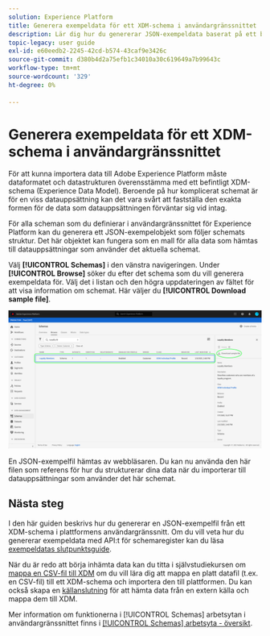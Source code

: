 ```yaml
---
solution: Experience Platform
title: Generera exempeldata för ett XDM-schema i användargränssnittet
description: Lär dig hur du genererar JSON-exempeldata baserat på ett befintligt schema i Adobe Experience Platform användargränssnitt.
topic-legacy: user guide
exl-id: e60eedb2-2245-42cd-b574-43caf9e3426c
source-git-commit: d380b4d2a75efb1c34010a30c619649a7b99643c
workflow-type: tm+mt
source-wordcount: '329'
ht-degree: 0%

---
```


# Generera exempeldata för ett XDM-schema i användargränssnittet

För att kunna importera data till Adobe Experience Platform måste dataformatet och datastrukturen överensstämma med ett befintligt XDM-schema (Experience Data Model). Beroende på hur komplicerat schemat är för en viss datauppsättning kan det vara svårt att fastställa den exakta formen för de data som datauppsättningen förväntar sig vid intag.

För alla scheman som du definierar i användargränssnittet för Experience Platform kan du generera ett JSON-exempelobjekt som följer schemats struktur. Det här objektet kan fungera som en mall för alla data som hämtas till datauppsättningar som använder det aktuella schemat.

Välj **[!UICONTROL Schemas]** i den vänstra navigeringen. Under **[!UICONTROL Browse]** söker du efter det schema som du vill generera exempeldata för. Välj det i listan och den högra uppdateringen av fältet för att visa information om schemat. Här väljer du **[!UICONTROL Download sample file]**.

![](../images/ui/sample/sample-data.png)

En JSON-exempelfil hämtas av webbläsaren. Du kan nu använda den här filen som referens för hur du strukturerar dina data när du importerar till datauppsättningar som använder det här schemat.

## Nästa steg

I den här guiden beskrivs hur du genererar en JSON-exempelfil från ett XDM-schema i plattformens användargränssnitt. Om du vill veta hur du genererar exempeldata med API:t för schemaregister kan du läsa [exempeldatas slutpunktsguide](../api/sample-data.md).

När du är redo att börja inhämta data kan du titta i självstudiekursen om [mappa en CSV-fil till XDM](../../ingestion/tutorials/map-csv/overview.md) om du vill lära dig att mappa en platt datafil (t.ex. en CSV-fil) till ett XDM-schema och importera den till plattformen. Du kan också skapa en [källanslutning](../../sources/home.md) för att hämta data från en extern källa och mappa dem till XDM.

Mer information om funktionerna i [!UICONTROL Schemas] arbetsytan i användargränssnittet finns i [[!UICONTROL Schemas] arbetsyta - översikt](./overview.md).
